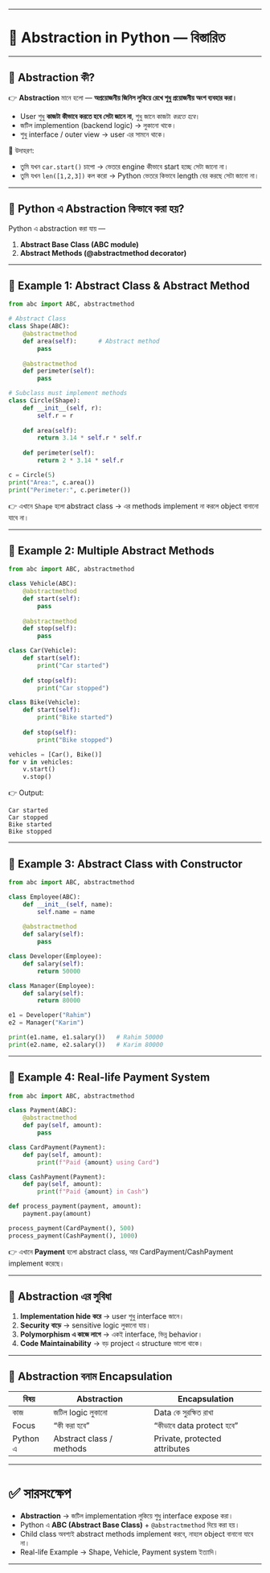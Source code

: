 
---

# 🐍 Abstraction in Python — বিস্তারিত

---

## 🔹 Abstraction কী?

👉 **Abstraction** মানে হলো —
**অপ্রয়োজনীয় জিনিস লুকিয়ে রেখে শুধু প্রয়োজনীয় অংশ ব্যবহার করা।**

* User শুধু **কাজটা কীভাবে করতে হবে সেটা জানে না**, শুধু জানে কাজটা *করতে হবে*।
* জটিল implemention (backend logic) → লুকানো থাকে।
* শুধু interface / outer view → user এর সামনে থাকে।

📌 উদাহরণ:

* তুমি যখন `car.start()` চাপো → ভেতরে engine কীভাবে start হচ্ছে সেটা জানো না।
* তুমি যখন `len([1,2,3])` কল করো → Python ভেতরে কিভাবে length বের করছে সেটা জানো না।

---

## 🔹 Python এ Abstraction কিভাবে করা হয়?

Python এ abstraction করা যায় —

1. **Abstract Base Class (ABC module)**
2. **Abstract Methods (@abstractmethod decorator)**

---

## 📝 Example 1: Abstract Class & Abstract Method

```python
from abc import ABC, abstractmethod

# Abstract Class
class Shape(ABC):
    @abstractmethod
    def area(self):      # Abstract method
        pass
    
    @abstractmethod
    def perimeter(self):
        pass

# Subclass must implement methods
class Circle(Shape):
    def __init__(self, r):
        self.r = r
    
    def area(self):
        return 3.14 * self.r * self.r
    
    def perimeter(self):
        return 2 * 3.14 * self.r

c = Circle(5)
print("Area:", c.area())
print("Perimeter:", c.perimeter())
```

👉 এখানে `Shape` হলো abstract class → এর methods implement না করলে object বানানো যাবে না।

---

## 📝 Example 2: Multiple Abstract Methods

```python
from abc import ABC, abstractmethod

class Vehicle(ABC):
    @abstractmethod
    def start(self):
        pass
    
    @abstractmethod
    def stop(self):
        pass

class Car(Vehicle):
    def start(self):
        print("Car started")
    
    def stop(self):
        print("Car stopped")

class Bike(Vehicle):
    def start(self):
        print("Bike started")
    
    def stop(self):
        print("Bike stopped")

vehicles = [Car(), Bike()]
for v in vehicles:
    v.start()
    v.stop()
```

👉 Output:

```
Car started
Car stopped
Bike started
Bike stopped
```

---

## 📝 Example 3: Abstract Class with Constructor

```python
from abc import ABC, abstractmethod

class Employee(ABC):
    def __init__(self, name):
        self.name = name
    
    @abstractmethod
    def salary(self):
        pass

class Developer(Employee):
    def salary(self):
        return 50000

class Manager(Employee):
    def salary(self):
        return 80000

e1 = Developer("Rahim")
e2 = Manager("Karim")

print(e1.name, e1.salary())   # Rahim 50000
print(e2.name, e2.salary())   # Karim 80000
```

---

## 📝 Example 4: Real-life Payment System

```python
from abc import ABC, abstractmethod

class Payment(ABC):
    @abstractmethod
    def pay(self, amount):
        pass

class CardPayment(Payment):
    def pay(self, amount):
        print(f"Paid {amount} using Card")

class CashPayment(Payment):
    def pay(self, amount):
        print(f"Paid {amount} in Cash")

def process_payment(payment, amount):
    payment.pay(amount)

process_payment(CardPayment(), 500)
process_payment(CashPayment(), 1000)
```

👉 এখানে **Payment** হলো abstract class, আর CardPayment/CashPayment implement করেছে।

---

## 🔹 Abstraction এর সুবিধা

1. **Implementation hide করে** → user শুধু interface জানে।
2. **Security বাড়ে** → sensitive logic লুকানো যায়।
3. **Polymorphism এ কাজে লাগে** → একই interface, ভিন্ন behavior।
4. **Code Maintainability** → বড় project এ structure ভালো থাকে।

---

## 🔹 Abstraction বনাম Encapsulation

| বিষয়     | Abstraction              | Encapsulation                 |
| -------- | ------------------------ | ----------------------------- |
| কাজ      | জটিল logic লুকানো        | Data কে সুরক্ষিত রাখা         |
| Focus    | “কী করা হবে”             | “কীভাবে data protect হবে”     |
| Python এ | Abstract class / methods | Private, protected attributes |

---

# ✅ সারসংক্ষেপ

* **Abstraction** → জটিল implementation লুকিয়ে শুধু interface expose করা।
* Python এ **ABC (Abstract Base Class)** + `@abstractmethod` দিয়ে করা হয়।
* Child class অবশ্যই abstract methods implement করবে, নাহলে object বানানো যাবে না।
* Real-life Example → Shape, Vehicle, Payment system ইত্যাদি।

---

